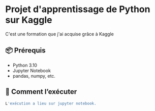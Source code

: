 # Projet d'apprentissage de Python sur Kaggle
C'est une formation que j'ai acquise grâce à Kaggle

## 📦 Prérequis

- Python 3.10
- Jupyter Notebook
- pandas, numpy, etc.

## 🚀 Comment l’exécuter

```bash
L'exécution a lieu sur jupyter notebook.
